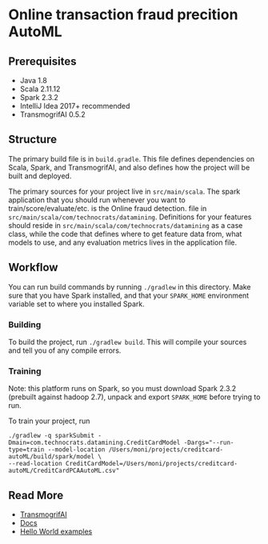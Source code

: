 # Online transaction fraud precition AutoML

## Prerequisites

- Java 1.8
- Scala 2.11.12
- Spark 2.3.2
- IntelliJ Idea 2017+ recommended
- TransmogrifAI 0.5.2


## Structure

The primary build file is in `build.gradle`.
This file defines dependencies on Scala, Spark, and TransmogrifAI, and also defines how the project will be built
and deployed.

The primary sources for your project live in `src/main/scala`.
The spark application that you should run whenever you want to train/score/evaluate/etc. is the Online fraud detection.
file in `src/main/scala/com/technocrats/datamining`.
Definitions for your features should reside in `src/main/scala/com/technocrats/datamining` as a case class, while the code that defines
where to get feature data from, what models to use, and any evaluation metrics lives in the application file.

## Workflow

You can run build commands by running `./gradlew` in this directory. Make sure that you have Spark installed, and that your
`SPARK_HOME` environment variable set to where you installed Spark.

### Building
To build the project, run `./gradlew build`. This will compile your sources and tell you of any compile errors.

### Training

Note: this platform runs on Spark, so you must download Spark 2.3.2 (prebuilt against hadoop 2.7), unpack and export `SPARK_HOME` before trying to run.

To train your project, run

```
./gradlew -q sparkSubmit -Dmain=com.technocrats.datamining.CreditCardModel -Dargs="--run-type=train --model-location /Users/moni/projects/creditcard-autoML/build/spark/model \
--read-location CreditCardModel=/Users/moni/projects/creditcard-autoML/CreditCardPCAAutoML.csv"
```

## Read More

- [TransmogrifAI](https://github.com/salesforce/TransmogrifAI)
- [Docs](https://docs.transmogrif.ai)
- [Hello World examples](https://github.com/salesforce/TransmogrifAI/tree/master/helloworld)
